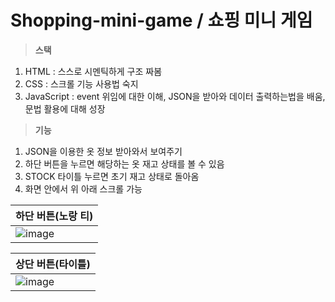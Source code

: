 # Shopping-mini-game / 쇼핑 미니 게임
> **스택**

1. HTML : 스스로 시멘틱하게 구조 짜봄
2. CSS : 스크롤 기능 사용법 숙지
3. JavaScript : event 위임에 대한 이해, JSON을 받아와 데이터 출력하는법을 배움, 문법 활용에 대해 성장

> **기능**
1. JSON을 이용한 옷 정보 받아와서 보여주기
2. 하단 버튼을 누르면 해당하는 옷 재고 상태를 볼 수 있음
3. STOCK 타이틀 누르면 초기 재고 상태로 돌아옴
4. 화면 안에서 위 아래 스크롤 가능

|하단 버튼(노랑 티)|
|--|
|![image](https://user-images.githubusercontent.com/68316994/173478734-88410e1f-01ef-47de-b893-b1e264bcb603.png)|

|상단 버튼(타이틀)|
|--|
|![image](https://user-images.githubusercontent.com/68316994/173478956-fb10032b-5309-4ae7-a1e1-9ae9c24a7674.png)|
